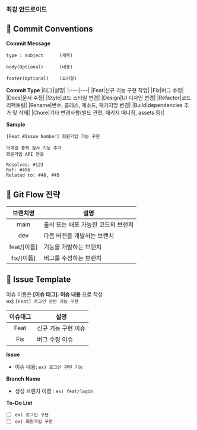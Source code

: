 ### 최강 안드로이드

## 📌 Commit Conventions
**Commit Message**
```
type : subject      (제목)

body(Optional)      (내용)

footer(Optional)    (꼬리말)
```

**Commit Type**
|태그|설명|
|:---:|---|
|Feat|신규 기능 구현 작업|
|Fix|버그 수정|
|Docs|문서 수정|
|Style|코드 스타일 변경|
|Design|UI 디자인 변경|
|Refactor|코드 리팩토링|
|Rename|변수, 클래스, 메소드, 패키지명 변경|
|Build|dependencies 추가 및 삭제|
|Chore|기타 변경사항(빌드 관련, 패키지 매니징, assets 등)|

**Sample**
```
[Feat #Issue Number] 회원가입 기능 구현

이메일 중복 검사 기능 추가
회원가입 API 연결

Resolves: #123
Ref: #456
Related to: #48, #45
```
## 📘 Git Flow 전략
|브랜치명|설명|
|:---:|---|
|main|출시 또는 배포 가능한 코드의 브랜치|
|dev|다음 버전을 개발하는 브랜치|
|feat/[이름]|기능을 개발하는 브랜치|
|fix/[이름]|버그를 수정하는 브랜치|

## 📙 Issue Template
이슈 이름은 **[이슈 태그]: 이슈 내용** 으로 작성  
ex) `[Feat] 로그인 관련 기능 구현`

|이슈태그|설명|
|:---:|---|
|Feat|신규 기능 구현 이슈|
|Fix|버그 수정 이슈|


**Issue**
- 이슈 내용: `ex) 로그인 관련 기능`

**Branch Name**
- 생성 브랜치 이름 : `ex) feat/login`

**To-Do List**
- [ ] `ex) 로그인 구현`
- [ ] `ex) 회원가입 구현`
